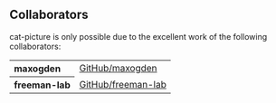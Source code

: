 ## Collaborators

cat-picture is only possible due to the excellent work of the following collaborators:

<table><tbody><tr><th align="left">maxogden</th><td><a href="https://github.com/maxogden">GitHub/maxogden</a></td></tr>
<tr><th align="left">freeman-lab</th><td><a href="https://github.com/freeman-lab">GitHub/freeman-lab</a></td></tr>
</tbody></table>
